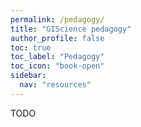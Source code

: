 ```yaml
---
permalink: /pedagogy/
title: "GIScience pedagogy"
author_profile: false
toc: true
toc_label: "Pedagogy"
toc_icon: "book-open"
sidebar:
  nav: "resources"
---
```


TODO